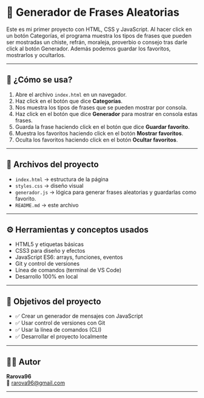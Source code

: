# 🎲 Generador de Frases Aleatorias

Este es mi primer proyecto con HTML, CSS y JavaScript. Al hacer click en un botón Categorías, el programa muestra los tipos de frases que pueden ser mostradas un chiste, refrán, moraleja, proverbio o consejo tras darle click al botón Generador. Además podemos guardar los favoritos, mostrarlos y ocultarlos.

---

## 🚀 ¿Cómo se usa?

1. Abre el archivo `index.html` en un navegador.
2. Haz click en el botón que dice **Categorías**.
3. Nos muestra los tipos de frases que se pueden mostrar por consola.
4. Haz click en el botón que dice **Generador** para mostrar en consola estas frases.
5. Guarda la frase haciendo click en el botón que dice **Guardar favorito**.
6. Muestra los favoritos haciendo click en el botón **Mostrar favoritos**.
7. Oculta los favoritos haciendo click en el botón **Ocultar favoritos**.
---

## 📁 Archivos del proyecto

- `index.html` → estructura de la página
- `styles.css` → diseño visual
- `generador.js` → lógica para generar frases aleatorias y guardarlas como favorito.
- `README.md` → este archivo

---

## ⚙️ Herramientas y conceptos usados

- HTML5 y etiquetas básicas
- CSS3 para diseño y efectos
- JavaScript ES6: arrays, funciones, eventos
- Git y control de versiones
- Línea de comandos (terminal de VS Code)
- Desarrollo 100% en local

---

## 🎯 Objetivos del proyecto

- ✅ Crear un generador de mensajes con JavaScript
- ✅ Usar control de versiones con Git
- ✅ Usar la línea de comandos (CLI)
- ✅ Desarrollar el proyecto localmente

---

## 👨‍💻 Autor

**Rarova96**  
📧 [rarova96@gmail.com](mailto:rarova96@gmail.com)

---
